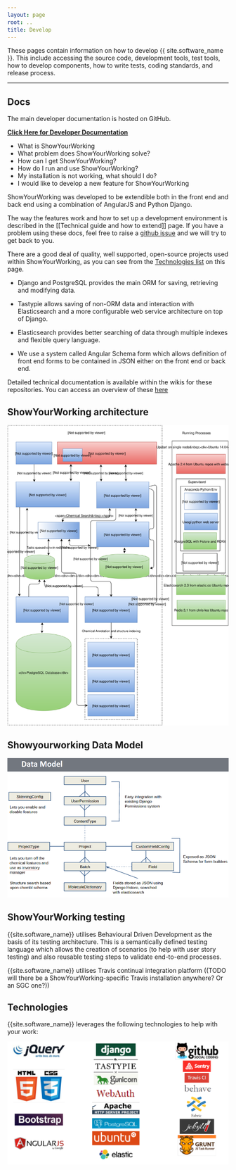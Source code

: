 ```yaml
---
layout: page
root: ..
title: Develop
---
```


These pages contain information on how to develop
{{ site.software_name }}. This include accessing the source code,
development tools, test tools, how to develop components, how to
write tests, coding standards, and release process.

---

## Docs

The main developer documentation is hosted on GitHub.

<a href="https://github.com/thesgc/chembiohub_ws/wiki">**Click Here for Developer Documentation**</a>

* What is ShowYourWorking
* What problem does ShowYourWorking solve?
* How can I get ShowYourWorking?
* How do I run and use ShowYourWorking?
* My installation is not working, what should I do?
* I would like to develop a new feature for ShowYourWorking


ShowYourWorking was developed to be extendible both in the front end and back end using a combination of AngularJS and Python Django.

The way the features work and how to set up a development environment is described in the [[Technical guide and how to extend]] page. If you have a problem using these docs, feel free to raise a [github issue](https://github.com/thesgc/chembiohub_ws/issues) and we will try to get back to you.

There are a good deal of quality, well supported, open-source projects used within ShowYourWorking, as you can see from the [Technologies list](#technologies) on this page. 

* Django and PostgreSQL provides the main ORM for saving, retrieving and modifying data.

* Tastypie allows saving of non-ORM data and interaction with Elasticsearch and a more configurable web service architecture on top of Django. 

* Elasticsearch provides better searching of data through multiple indexes and flexible query language. 

* We use a system called Angular Schema form which allows definition of front end forms to be contained in JSON either on the front end or back end.

Detailed technical documentation is available within the wikis for these repositories. You can access an overview of these [here](https://github.com/thesgc/chembiohub_ws/wiki)

## ShowYourWorking architecture

<img src="/assets/Chembiohub_ws.svg">

## Showyourworking Data Model

<img src="/assets/datamodel.png">

## ShowYourWorking testing

{{site.software_name}} utilises Behavioural Driven Development as the basis of its testing architecture. This is a semantically defined testing language which allows the creation of scenarios (to help with user story testing) and also reusable testing steps to validate end-to-end processes.

{{site.software_name}} utilises Travis continual integration platform ((TODO will there be a ShowYourWorking-specific Travis installation anywhere? Or an SGC one?))

## Technologies

{{site.software_name}} leverages the following technologies to help with your work:

<img src="/assets/images/tech_stack/overview.png">

<section class="tech-stack" id="tech-stack">

<!-- {% for section in site.techstack %}

<h3>{{section.title}}</h3>

{% for item in section.items %}

<div id="{{item.id}}" class="tech-stack-item">
<div class="row">
  <div class="col-xs-3"><img src="/assets/images/tech_stack/{{item.id}}.png" class="img img-responsive"></div>
  <div class="col-xs-9"><p><a href="{{item.link}}">{{item.name}}</a><br>{{item.description}}</p></div>
</div>
</div>

{% endfor %}

{% endfor %} -->

</section>

